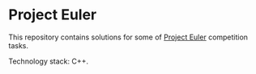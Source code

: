 # Project Euler
This repository contains solutions for some of [Project Euler](https://projecteuler.net/) competition tasks. 
  
Technology stack: C++.

